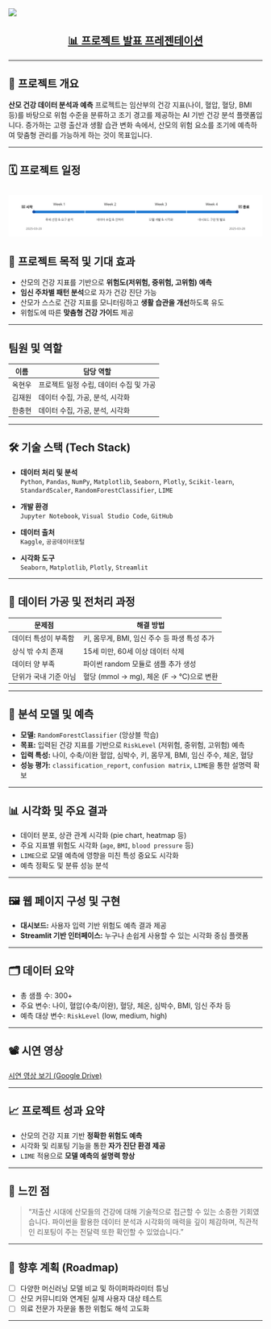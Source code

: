   <img src="https://capsule-render.vercel.app/api?type=waving&color=auto&height=300&section=header&text=산모%20건강%20데이터%20분석과%20예측&fontSize=45&animation=fadeIn&fontAlignY=38&desc=AI%20기반%20산모%20위험도%20예측%20시스템%20구축&descAlignY=70&descAlign=62"/>
</p>

<h2 align="center">
  <a href="https://docs.google.com/presentation/d/1CXdXO51N49Jm3MBly5phEeGhM8nwgiyJ/edit?usp=sharing&ouid=117478836458658184968&rtpof=true&sd=true">📊 프로젝트 발표 프레젠테이션</a>
</h2>


---

## 📌 프로젝트 개요

**산모 건강 데이터 분석과 예측** 프로젝트는 임산부의 건강 지표(나이, 혈압, 혈당, BMI 등)를 바탕으로 위험 수준을 분류하고 조기 경고를 제공하는 AI 기반 건강 분석 플랫폼입니다. 증가하는 고령 출산과 생활 습관 변화 속에서, 산모의 위험 요소를 조기에 예측하여 맞춤형 관리를 가능하게 하는 것이 목표입니다.

---

## 🗓️ 프로젝트 일정

![Timeline](asset/Timeline.svg)<p align='center'>
---
## 🎯 프로젝트 목적 및 기대 효과

- 산모의 건강 지표를 기반으로 **위험도(저위험, 중위험, 고위험) 예측**
- **임신 주차별 패턴 분석**으로 자가 건강 진단 가능
- 산모가 스스로 건강 지표를 모니터링하고 **생활 습관을 개선**하도록 유도
- 위험도에 따른 **맞춤형 건강 가이드** 제공

---

## 팀원 및 역할

| 이름       | 담당 역할 |
|------------|------------|
| 옥현우     | 프로젝트 일정 수립, 데이터 수집 및 가공 |
| 김재원     | 데이터 수집, 가공, 분석, 시각화 |
| 한충현     | 데이터 수집, 가공, 분석, 시각화 |

---

## 🛠️ 기술 스택 (Tech Stack)

- **데이터 처리 및 분석**  
  `Python`, `Pandas`, `NumPy`, `Matplotlib`, `Seaborn`, `Plotly`, `Scikit-learn`, `StandardScaler`, `RandomForestClassifier`, `LIME`

- **개발 환경**  
  `Jupyter Notebook`, `Visual Studio Code`, `GitHub`

- **데이터 출처**  
  `Kaggle`, `공공데이터포털`

- **시각화 도구**  
  `Seaborn`, `Matplotlib`, `Plotly`, `Streamlit`

---

## 📂 데이터 가공 및 전처리 과정

| 문제점 | 해결 방법 |
|--------|-----------|
| 데이터 특성이 부족함 | 키, 몸무게, BMI, 임신 주수 등 파생 특성 추가 |
| 상식 밖 수치 존재 | 15세 미만, 60세 이상 데이터 삭제 |
| 데이터 양 부족 | 파이썬 random 모듈로 샘플 추가 생성 |
| 단위가 국내 기준 아님 | 혈당 (mmol → mg), 체온 (F → °C)으로 변환 |

---

## 🧠 분석 모델 및 예측

- **모델:** `RandomForestClassifier` (앙상블 학습)
- **목표:** 입력된 건강 지표를 기반으로 `RiskLevel` (저위험, 중위험, 고위험) 예측
- **입력 특성:** 나이, 수축/이완 혈압, 심박수, 키, 몸무게, BMI, 임신 주수, 체온, 혈당
- **성능 평가:** `classification_report`, `confusion matrix`, `LIME`을 통한 설명력 확보

---

## 📊 시각화 및 주요 결과

- 데이터 분포, 상관 관계 시각화 (pie chart, heatmap 등)
- 주요 지표별 위험도 시각화 (`age`, `BMI`, `blood pressure` 등)
- `LIME`으로 모델 예측에 영향을 미친 특성 중요도 시각화
- 예측 정확도 및 분류 성능 분석

---

## 🖼️ 웹 페이지 구성 및 구현

- **대시보드:** 사용자 입력 기반 위험도 예측 결과 제공
- **Streamlit 기반 인터페이스:** 누구나 손쉽게 사용할 수 있는 시각화 중심 플랫폼

---

## 🗂️ 데이터 요약

- 총 샘플 수: 300+
- 주요 변수: 나이, 혈압(수축/이완), 혈당, 체온, 심박수, BMI, 임신 주차 등
- 예측 대상 변수: `RiskLevel` (low, medium, high)

---

## 📽️ 시연 영상

[시연 영상 보기 (Google Drive)](https://drive.google.com/file/d/1AxbLzMSTKeDrFxk_ctRXTZLF1e6eg5V9/view?usp=drive_link)

---


## 📈 프로젝트 성과 요약

- 산모의 건강 지표 기반 **정확한 위험도 예측**
- 시각화 및 리포팅 기능을 통한 **자가 진단 환경 제공**
- `LIME` 적용으로 **모델 예측의 설명력 향상**

---

## 💬 느낀 점

> “저출산 시대에 산모들의 건강에 대해 기술적으로 접근할 수 있는 소중한 기회였습니다. 파이썬을 활용한 데이터 분석과 시각화의 매력을 깊이 체감하며, 직관적인 리포팅이 주는 전달력 또한 확인할 수 있었습니다.”

---

## 🧭 향후 계획 (Roadmap)

- [ ] 다양한 머신러닝 모델 비교 및 하이퍼파라미터 튜닝
- [ ] 산모 커뮤니티와 연계된 실제 사용자 대상 테스트
- [ ] 의료 전문가 자문을 통한 위험도 해석 고도화

---

